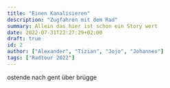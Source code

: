 ```yaml
---
title: "Einen Kanalisieren"
description: "Zugfahren mit dem Rad"
summary: Allein das hier ist schon ein Story wert
date: 2022-07-31T22:27:29+02:00
draft: true
id: 2
author: ["Alexander", "Tizian", "Jojo", "Johannes"]
tags: ["Radtour 2022"]
---
```


ostende nach gent über brügge